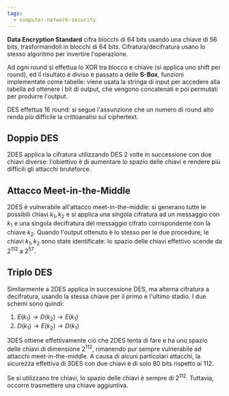 ```yaml
---
tags: 
  - computer-network-security
---
```


**Data Encryption Standard** cifra blocchi di 64 bits usando una chiave di 56 bits, trasformandoli in blocchi di 64 bits. Cifratura/decifratura usano lo stesso algoritmo per invertire l'operazione.

Ad ogni round si effettua lo XOR tra blocco e chiave (si applica uno shift per round), ed il risultato è diviso e passato a delle **S-Box**, funzioni implementate come tabelle: viene usata la stringa di input per accedere alla tabella ed ottenere i bit di output, che vengono concatenati e poi permutati per produrre l'output.

DES effettua 16 round: si segue l'assunzione che un numero di round alto renda più difficile la crittoanalisi sul ciphertext.

## Doppio DES

2DES applica la cifratura utilizzando DES 2 volte in successione con due chiavi diverse: l'obiettivo è di aumentare lo spazio delle chiavi e rendere più difficili gli attacchi bruteforce.

## Attacco Meet-in-the-Middle

2DES è vulnerabile all'attacco meet-in-the-middle: si generano tutte le possibili chiavi $k_1,k_2$ e si applica una singola cifratura ad un messaggio con $k_1$ e una singola decifratura del messaggio cifrato corrispondente con la chiave $k_2$. Quando l'output ottenuto è lo stesso per le due procedure, le chiavi $k_1,k_2$ sono state identificate: lo spazio delle chiavi effettivo scende da $2^{112}$ a $2^{57}$.

## Triplo DES

Similarmente a 2DES applica in successione DES, ma alterna cifratura a decifratura, usando la stessa chiave per il primo e l'ultimo stadio. I due schemi sono quindi:

1. $E(k_1)\rightarrow D(k_2)\rightarrow E(k_1)$
2. $D(k_1)\rightarrow E(k_2)\rightarrow D(k_1)$

3DES ottiene effettivamente ciò che 2DES tenta di fare e ha uno spazio delle chiavi di dimensione $2^{112}$, rimanendo pur sempre vulnerabile ad attacchi meet-in-the-middle. A causa di alcuni particolari attacchi, la sicurezza effettiva di 3DES con due chiavi è di solo 80 bits rispetto ai 112.

Se si utilizzano tre chiavi, lo spazio delle chiavi è sempre di $2^{112}$. Tuttavia, occorre trasmettere una chiave aggiuntiva.